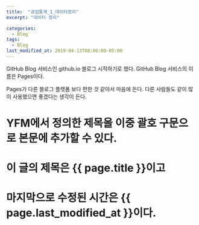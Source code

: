 ```yaml
---
title:  "공업통계_1_데이터정리"
excerpt: "데이터 정리"

categories:
  - Blog
tags:
  - Blog
last_modified_at: 2019-04-13T08:06:00-05:00
---
```


GitHub Blog 서비스인 github.io 블로그 시작하기로 했다.
GitHub Blog 서비스의 이름은 Pages이다.

Pages가 다른 블로그 플랫폼 보다 편한 것 같아서 마음에 든다.
다른 사람들도 같이 많이 사용했으면 좋겠다는 생각이 든다.

# YFM에서 정의한 제목을 이중 괄호 구문으로 본문에 추가할 수 있다.
# 이 글의 제목은 {{ page.title }}이고
# 마지막으로 수정된 시간은 {{ page.last_modified_at }}이다.
